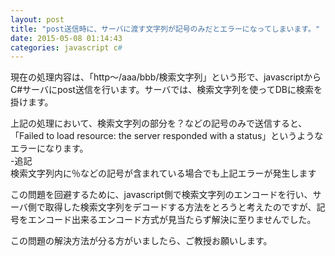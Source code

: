 ```yaml
---
layout: post
title: "post送信時に、サーバに渡す文字列が記号のみだとエラーになってしまいます。"
date: 2015-05-08 01:14:43
categories: javascript c#
---
```

<p>現在の処理内容は、「http～/aaa/bbb/検索文字列」という形で、javascriptからC#サーバにpost送信を行います。サーバでは、検索文字列を使ってDBに検索を掛けます。</p>

<p>上記の処理において、検索文字列の部分を？などの記号のみで送信すると、「Failed to load resource: the server responded with a status」というようなエラーになります。<br>
-追記<br>
検索文字列内に％などの記号が含まれている場合でも上記エラーが発生します</p>

<p>この問題を回避するために、javascript側で検索文字列のエンコードを行い、サーバ側で取得した検索文字列をデコードする方法をとろうと考えたのですが、記号をエンコード出来るエンコード方式が見当たらず解決に至りませんでした。</p>

<p>この問題の解決方法が分る方がいましたら、ご教授お願いします。</p>
